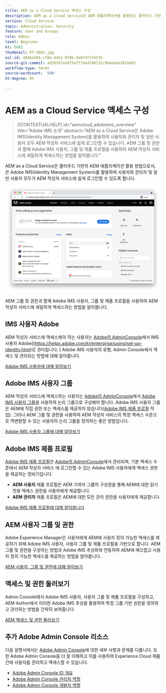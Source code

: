 ```yaml
---
title: AEM as a Cloud Service 액세스 구성
description: AEM as a Cloud Service은 AEM 애플리케이션을 활용하는 클라우드 기반의 방법으로서, 이와 같이 는 Adobe IMS(Identity Management System)를 활용하여 사용자와 관리자 및 일반 사용자 모두를 AEM 작성자 서비스에 쉽게 로그인할 수 있도록 합니다. AEM 그룹 및 권한과 함께 Adobe IMS 사용자, 사용자 그룹 및 제품 프로필을 모두 사용하여 AEM 작성자에 대한 특정 액세스 권한을 제공하는 방법을 알아봅니다.
version: Cloud Service
topic: Administration, Security
feature: User and Groups
role: Admin
level: Beginner
kt: 5882
thumbnail: KT-5882.jpg
exl-id: 4846a394-cf8e-4d52-8f8b-9e874f2f457b
source-git-commit: ad203d7a34f5eff7de4768131c9b4ebae261da93
workflow-type: tm+mt
source-wordcount: '598'
ht-degree: 0%

---
```


# AEM as a Cloud Service 액세스 구성

>[!CONTEXTUALHELP]
>id="aemcloud_adobeims_overview"
>title="Adobe IMS 소개"
>abstract="AEM as a Cloud Service은 Adobe IMS(Identity Management System)를 활용하여 사용자와 관리자 및 일반 사용자 모두 AEM 작성자 서비스에 쉽게 로그인할 수 있습니다. AEM 그룹 및 권한과 함께 Adobe IMS 사용자, 그룹 및 제품 프로필을 사용하여 AEM 작성자 서비스에 세밀하게 액세스하는 방법을 알아봅니다."

AEM as a Cloud Service은 클라우드 기반의 AEM 애플리케이션 활용 방법으로서, 은 Adobe IMS(Identity Management System)를 활용하여 사용자와 관리자 및 일반 사용자 모두가 AEM 작성자 서비스에 쉽게 로그인할 수 있도록 합니다.

![Adobe Admin Console](./assets/hero.png)

AEM 그룹 및 권한과 함께 Adobe IMS 사용자, 그룹 및 제품 프로필을 사용하여 AEM 작성자 서비스에 세밀하게 액세스하는 방법을 알아봅니다.

## IMS 사용자 Adobe

AEM 작성자 서비스에 액세스해야 하는 사용자는 [Adobe의 AdminConsole](https://adminconsole.adobe.com)에서 IMS 사용자 Adobe](https://helpx.adobe.com/kr/enterprise/using/set-up-identity.html)로 관리됩니다. [ Adobe IMS 사용자의 유형, Admin Console에서 액세스 및 관리되는 방법에 대해 알아봅니다.

[Adobe IMS 사용자에 대해 알아보기](./adobe-ims-users.md)

## Adobe IMS 사용자 그룹

AEM 작성자 서비스에 액세스하는 사용자는 [Adobe의 AdminConsole](https://adminconsole.adobe.com)에서 [Adobe IMS 사용자 그룹](https://helpx.adobe.com/enterprise/using/user-groups.html)을 사용하여 논리 그룹으로 구성해야 합니다. Adobe IMS 사용자 그룹은 AEM에 직접 권한 또는 액세스를 제공하지 않습니다([Adobe IMS 제품 프로필](#adobe-ims-product-profiles) 작업). 그러나 AEM 그룹 및 권한을 사용하여 AEM 작성자 서비스의 특정 액세스 수준으로 역변환할 수 있는 사용자의 논리 그룹을 정의하는 좋은 방법입니다.

[Adobe IMS 사용자 그룹에 대해 알아보기](./adobe-ims-user-groups.md)

## Adobe IMS 제품 프로필

[Adobe IMS 제품 프로필](https://helpx.adobe.com/enterprise/using/manage-permissions-and-roles.html)은  [Adobe의 AdminConsole](https://adminconsole.adobe.com)에서 관리되며, 기본 액세스 수준에서 AEM 작성자 서비스 [ ](#adobe-ims-users) 에 로그인할 수 있는 Adobe IMS 사용자에게 액세스 권한을 제공하는 정비기입니다.

+ __AEM 사용자__ 제품 프로필은 AEM 기여자 그룹의 구성원을 통해 AEM에 대한 읽기 전용 액세스 권한을 사용자에게 제공합니다.
+ __AEM 관리자__ 제품 프로필은 AEM에 대한 모든 관리 권한을 사용자에게 제공합니다.

[Adobe IMS 제품 프로필에 대해 알아봅니다](./adobe-ims-product-profiles.md)

## AEM 사용자 그룹 및 권한

Adobe Experience Manager은 사용자에게 AEM에 사용자 정의 가능한 액세스를 제공하기 위해 Adobe IMS 사용자, 사용자 그룹 및 제품 프로필을 기반으로 합니다. AEM 그룹 및 권한을 구성하는 방법과 Adobe IMS 추상화와 연동하여 AEM에 매끄럽고 사용자 정의 가능한 액세스를 제공하는 방법을 알아봅니다.

[AEM 사용자, 그룹 및 권한에 대해 알아보기](./aem-users-groups-and-permissions.md)

## 액세스 및 권한 둘러보기

Admin Console에서 Adobe IMS 사용자, 사용자 그룹 및 제품 프로필을 구성하고, AEM Author에서 이러한 Adobe IMS 추상을 활용하여 특정 그룹 기반 권한을 정의하고 관리하는 방법을 간략히 보여줍니다.

[AEM 액세스 및 권한 둘러보기](./walk-through.md)

## 추가 Adobe Admin Console 리소스

다음 설명서에서는 [Adobe Admin Console](https://adminconsole.adobe.com)에 대한 세부 사항과 문제를 다룹니다. 또한 Adobe Admin Console을 더 잘 이해하고 이를 사용하여 Experience Cloud 제품 간에 사용자를 관리하고 액세스할 수 있습니다.

+ [Adobe Admin Console ID 개요](https://helpx.adobe.com/enterprise/using/identity.html)
+ [Adobe Admin Console 관리자 역할](https://helpx.adobe.com/enterprise/using/admin-roles.html)
+ [Adobe Admin Console 개발자 역할](https://helpx.adobe.com/enterprise/using/manage-developers.html)
